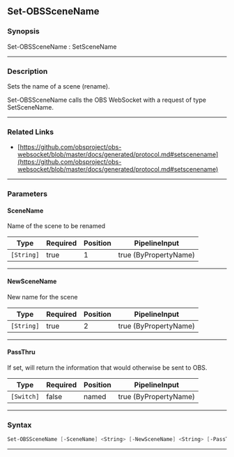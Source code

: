 Set-OBSSceneName
----------------
### Synopsis
Set-OBSSceneName : SetSceneName

---
### Description

Sets the name of a scene (rename).


Set-OBSSceneName calls the OBS WebSocket with a request of type SetSceneName.

---
### Related Links
* [https://github.com/obsproject/obs-websocket/blob/master/docs/generated/protocol.md#setscenename](https://github.com/obsproject/obs-websocket/blob/master/docs/generated/protocol.md#setscenename)



---
### Parameters
#### **SceneName**

Name of the scene to be renamed






|Type      |Required|Position|PipelineInput        |
|----------|--------|--------|---------------------|
|`[String]`|true    |1       |true (ByPropertyName)|



---
#### **NewSceneName**

New name for the scene






|Type      |Required|Position|PipelineInput        |
|----------|--------|--------|---------------------|
|`[String]`|true    |2       |true (ByPropertyName)|



---
#### **PassThru**

If set, will return the information that would otherwise be sent to OBS.






|Type      |Required|Position|PipelineInput        |
|----------|--------|--------|---------------------|
|`[Switch]`|false   |named   |true (ByPropertyName)|



---
### Syntax
```PowerShell
Set-OBSSceneName [-SceneName] <String> [-NewSceneName] <String> [-PassThru] [<CommonParameters>]
```
---
